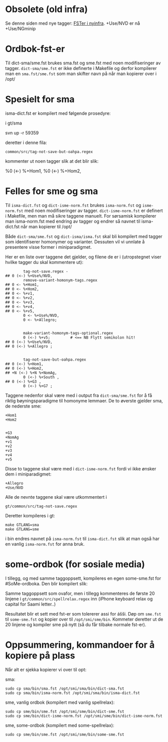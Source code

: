 #  Obsolete (old infra)
Se denne siden med nye tagger: [FSTer i nyinfra](/lang//sme/KompilereFST.html). +Use/NVD er nå +Use/NGminip


# Ordbok-fst-er


Til dict-sma/sme.fst brukes sma.fst og sme.fst med noen modifiseringer av tagger. `dict-sma/sme.fst` er ikke definerte i Makefile og derfor kompilerer man en `sma.fst/sme.fst` som man skifter navn på når man kopierer over i /opt/


#  Spesielt for sma


isma-dict.fst er kompilert med følgende prosedyre:


i gt/sma


svn up -r 59359


deretter i denne fila:


`common/src/tag-not-save-but-oahpa.regex`


kommenter ut noen tagger slik at det blir slik:


%0 (<-) %+Hom1,
%0 (<-) %+Hom2,


#  Felles for sme og sma


Til `isma-dict.fst` og `dict-isme-norm.fst` brukes `isma-norm.fst` og `isme-norm.fst` med noen modifiseringer av tagger. `dict-isme-norm.fst` er definert i Makefile, men man må sikre taggene manuelt. For sørsamisk kompilerer man isma-norm.fst med endring av tagger og endrer så navnet til isma-dict.fst når man kopierer til /opt/




Både `dict-sma/sme.fst` og `dict-isma/isma.fst` skal bli kompilert med tagger som identifiserer homonymer og varianter.
Dessuten vil vi unnlate å presentere visse former i miniparadigmet.


Her er en liste over taggene det gjelder, og filene de er i (utropstegnet viser hvilke tagger du skal kommentere ut):


```
        tag-not-save.regex -
## 0 (<-) %+Use%/NVD,
        remove-variant-homonym-tags.regex
## 0 <- %+Hom1,
## 0 <- %+Hom2,
## 0 <- %+v1,
## 0 <- %+v2,
## 0 <- %+v3,
## 0 <- %+v4,
## 0 <- %+v5,
        0 <- %+Use%/NVD,
        0 <- %+Allegro;


        make-variant-homonym-tags-optional.regex
        0 (<-) %+v5;         # <== NB Flytt semikolon hit!
## 0 (<-) %+Use%/NVD,
## 0 (<-) %+Allegro ;


        tag-not-save-but-oahpa.regex
## 0 (<-) %+Hom1,
## 0 (<-) %+Hom2,
## +N (<-) %+N %+NomAg,
        0 (<-) %+South ,
## 0 (<-) %+G3 ,
        0 (<-) %+G7 ;
```


Taggene nedenfor skal være med i output fra `dict-sma/sme.fst` for å få riktig bøyningsparadigme til homonyme lemmaer. De to øverste gjelder sma, de nederste sme:


```
+Hom1
+Hom2


+G3
+NomAg
+v1
+v2
+v3
+v4
+v5
```


Disse to taggene skal være med i `dict-isme-norm.fst` fordi vi ikke ønsker dem i miniparadigmet:


```
+Allegro
+Use/NVD
```


Alle de nevnte taggene skal være utkommentert i


`gt/common/src/tag-not-save.regex`






Deretter kompileres i gt:


```
make GTLANG=sma
make GTLANG=sme
```




i bin endres navnet på  `isma-norm.fst` til `isma-dict.fst` slik at man også har en
vanlig `isma-norm.fst` for anna bruk.




#  some-ordbok (for sosiale media)


I tillegg, og med samme taggoppsett, kompileres en egen some-sme.fst for #SoMe-ordboka.
Den blir kompilert slik:


Samme taggoppsett som ovafor, men i tillegg kommenteres de første 20 linjene i
`gt/common/src/spellrelax.regex` inn (iPhone keyboard relax og capital for Saami letter..)


Resultatet blir et sett med fst-er som tolererer assi for ášši. Døp om `sme.fst` til `some-sme.fst`
og kopier over til `/opt/smi/sme/bin`. Kommeter deretter ut de 20 linjene og kompiler sme
på nytt (så du får tilbake normale fst-er).






#  Oppsummering, kommandoer for å kopiere på plass




Når alt er sjekka kopierer vi over til opt:


sma:


```
sudo cp sma/bin/sma.fst /opt/smi/sma/bin/dict-sma.fst
sudo cp sma/bin/isma-norm.fst /opt/smi/sma/bin/isma-dict.fst
```


sme, vanlig ordbok (kompilert med vanlig spellrelax):


```
sudo cp sme/bin/sme.fst /opt/smi/sme/bin/dict-sme.fst
sudo cp sme/bin/dict-isme-norm.fst /opt/smi/sme/bin/dict-isme-norm.fst
```


sme, some-ordbok (kompilert med some-spellrelax):
```
sudo cp sme/bin/sme.fst /opt/smi/sme/bin/some-sme.fst
```
